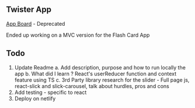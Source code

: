 ## Twister App

[App Board](https://trello.com/b/5tHim3Ek/flash-card-app) - Deprecated

Ended up working on a MVC version for the Flash Card App

## Todo

1. Update Readme
  a. Add description, purpose and how to run locally the app
  b. What did I learn ? React's userReducer function and context feature using TS
  c. 3rd Party library research for the slider - Full page js, react-slick and slick-carousel, talk about hurdles, pros and cons
2. Add testing - specific to react
3. Deploy on netlify